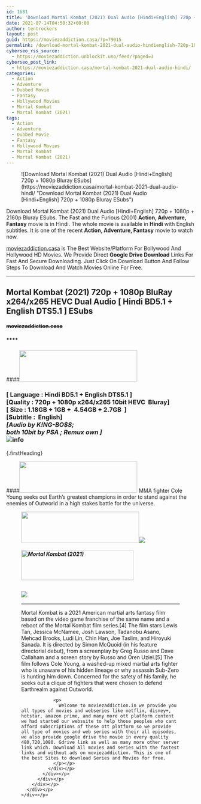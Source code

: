 ```yaml
---
id: 1681
title: 'Download Mortal Kombat (2021) Dual Audio [Hindi+English] 720p + 1080p Bluray ESubs'
date: 2021-07-14T04:50:32+00:00
author: tentrockers
layout: post
guid: https://moviezaddiction.casa/?p=79015
permalink: /download-mortal-kombat-2021-dual-audio-hindienglish-720p-1080p-bluray-esubs/
cyberseo_rss_source:
  - https://moviezaddiction.unblockit.uno/feed/?paged=3
cyberseo_post_link:
  - https://moviezaddiction.casa/mortal-kombat-2021-dual-audio-hindi/
categories:
  - Action
  - Adventure
  - Dubbed Movie
  - Fantasy
  - Hollywood Movies
  - Mortal Kombat
  - Mortal Kombat (2021)
tags:
  - Action
  - Adventure
  - Dubbed Movie
  - Fantasy
  - Hollywood Movies
  - Mortal Kombat
  - Mortal Kombat (2021)
---
```

<figure class="entry-thumbnail">![Download Mortal Kombat (2021) Dual Audio [Hindi+English] 720p + 1080p Bluray ESubs](https://moviezaddiction.casa/mortal-kombat-2021-dual-audio-hindi/ "Download Mortal Kombat (2021) Dual Audio [Hindi+English] 720p + 1080p Bluray ESubs") </figure> 

Download Mortal Kombat (2021) Dual Audio [Hindi+English] 720p + 1080p + 2160p Bluray ESubs. The Fast and the Furious (2001) **Action, Adventure, Fantasy** movie is in Hindi. The whole movie is available in **Hindi** with English subtitles. It is one of the recent **Action, Adventure, Fantasy** movie to watch now.

[moviezaddiction.casa](https://moviezaddiction.casa) is The Best Website/Platform For Bollywood And Hollywood HD Movies. We Provide Direct **Google Drive Download** Links For Fast And Secure Downloading. Just Click On Download Button And Follow Steps To Download And Watch Movies Online For Free.

* * *

## <span>Mortal Kombat (2021) 720p + 1080p BluRay x264/x265 HEVC Dual Audio [ Hindi BD5.1 + English DTS5.1 ] ESubs</span>

#### <span>~~moviezaddiction.casa~~</span>

#### ****

####<img loading="lazy" class="aligncenter" src="https:///moviezaddiction.casa/wp-content/uploads/2018/02/Media-Info.png?zoom=0.8099999785423279&resize=315%2C83&ssl=1" srcset="https://moviezaddiction.casa//wp-content/uploads/2018/02/Media-Info.png?zoom=0.8999999761581421&resize=315%2C83&ssl=1" width="315" height="83" /> 

### <span><span><strong>[ Language : Hindi BD5.1 + English DTS5.1</strong>&nbsp;]</span><br /><span>[Quality : 720p + 1080p x264/x265 10bit HEVC&nbsp; Bluray]</span><br /><span>[ Size : 1.18<span>G</span>B + 1<span>G</span>B +&nbsp; 4.54<span>GB</span> + 2.7GB&nbsp; ]</span><br /><span>[Subtitle :&nbsp; English]<br /><span><em>[Audio by K!NG-BO$S;</em></span><br /><span><em>both 10bit by PSA ; Remux own ]</em></span><br /></span></span><img src="https://i.imgur.com/AusysgD.png" alt="info" usemap="#workmap" /> </p> 

<map name="workmap">
  <area alt="imdb" coords="0,0,80,40" shape="rect" href="https://www.imdb.com/title/tt0293429/" target="_blank" />
  
  <area alt="youtube" coords="100,0,180,40" shape="rect" href="https://www.youtube.com/watch?v=UUkG37KSWf0" target="_blank" />
</map> {.firstHeading}

####<img loading="lazy" class="aligncenter" src="https://moviezaddiction.casa//wp-content/uploads/2018/02/Plot.jpeg?zoom=0.8099999785423279&resize=315%2C83&ssl=1" srcset="https://moviezaddiction.casa//wp-content/uploads/2018/02/Plot.jpeg?zoom=0.8999999761581421&resize=315%2C83&ssl=1" width="315" height="83" /> <span>MMA fighter Cole Young seeks out Earth’s greatest champions in order to stand against the enemies of Outworld in a high stakes battle for the universe.</span>

<div class="wp-block-image">
  <figure class="aligncenter is-resized"><img loading="lazy" class="aligncenter" src="https://i1.wp.com/moviezaddiction.casa/wp-content/uploads/2018/02/Screenshots-Button.png?zoom=0.8099999785423279&resize=315%2C83&ssl=1" srcset="https://moviezaddiction.casa//wp-content/uploads/2018/02/Screenshots-Button.png?zoom=0.8999999761581421&resize=315%2C83&ssl=1" width="315" height="83" /><img src="https://1.bp.blogspot.com/-bW2TetvKR6o/YO5rRWakbHI/AAAAAAAAEso/woq5X39YUho8SouUY-hiINgJkkuy21NUwCLcBGAsYHQ/s16000/Mortal%2BKombat%2B%25282021%2529%2B1080p%2BBluray%2Bx264%2BDual%2BAudio%2B%255B%2BHindi%2BBD5.1%2B%252B%2BEnglish%2BDTS5.1%2B%255D%2BESub%2B4.54GB%2B%255Bwww.MoviezAddiction.casa%255D_s.jpg" /> </p> 
  
  <h4 class="summary_text">
    <em><img loading="lazy" class="aligncenter" src="https://i2.wp.com/moviezaddiction.casa/wp-content/uploads/2018/02/Download-Button-1.png?zoom=0.8099999785423279&resize=300%2C80&ssl=1" srcset="https://i2.wp.com/moviezaddiction.casa/wp-content/uploads/2018/02/Download-Button-1.png?zoom=0.8999999761581421&resize=300%2C80&ssl=1" alt="Mortal Kombat (2021)" width="300" height="80" /></em>
  </h4>
  
  <h2>
    <img class="aligncenter" src="https://i.imgur.com/Ds7bb.gif" />
  </h2>
  
  <hr />
  
  <div class="mod" data-md="50" data-hveid="250" data-ved="0ahUKEwi-7dnvqo7WAhXLsFQKHTILBKEQkCkI-gEoAzAn">
    <div class="_cgc kno-fb-ctx" data-hveid="251" data-ved="0ahUKEwi-7dnvqo7WAhXLsFQKHTILBKEQziAI-wEoADAn">
      <div class="r-iH9cFH0n0MiE">
        <div class="mod" data-md="50" data-hveid="228" data-ved="0ahUKEwjniJq86tTWAhULK48KHU9mChkQkCkI5AEoBDAh">
          <div class="_cgc kno-fb-ctx" data-hveid="229" data-ved="0ahUKEwjniJq86tTWAhULK48KHU9mChkQziAI5QEoADAh">
            <div class="r-iwKCMzMr_HBQ">
              <div class="overviewContainer ng-star-inserted">
                <p>
                  Mortal Kombat is a 2021 American martial arts fantasy film based on the video game franchise of the same name and a reboot of the Mortal Kombat film series.[4] The film stars Lewis Tan, Jessica McNamee, Josh Lawson, Tadanobu Asano, Mehcad Brooks, Ludi Lin, Chin Han, Joe Taslim, and Hiroyuki Sanada. It is directed by Simon McQuoid (in his feature directorial debut), from a screenplay by Greg Russo and Dave Callaham and a screen story by Russo and Oren Uziel.[5] The film follows Cole Young, a washed-up mixed martial arts fighter who is unaware of his hidden lineage or why assassin Sub-Zero is hunting him down. Concerned for the safety of his family, he seeks out a clique of fighters that were chosen to defend Earthrealm against Outworld.
                </p>
                
                <p>
                  Welcome to moviezaddiction.in we provide you all types of movies and webseries like netflix, disney+, hotstar, amazon prime, and many more ott platform content we had started our webssite to help those peoples who cant afford subscriptions of these ott platform so we provide all type of movies and web series with their all episodes, we also provide google drive the movie in every quality 480,720,1080. Gdrive link as well as many more other server link which. Download All movies and series with the fastest links and without ads on moviezaddiction. This is one of the best Sites to download Series and Movies for free.
                </p></p>
              </div></p>
            </div></p>
          </div></p>
        </div></p>
      </div></p>
    </div></p>
  </div></figure>
</div>